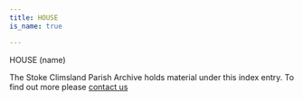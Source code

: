 ```yaml
---
title: HOUSE
is_name: true

---
```


HOUSE (name)


The Stoke Climsland Parish Archive holds material under this index entry. To find out more please [contact us](/contact/)
